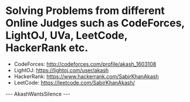 # Solving Problems from different Online Judges such as CodeForces, LightOJ, UVa, LeetCode, HackerRank etc. 

- CodeForces: http://codeforces.com/profile/akash_1603108
- LightOJ: https://lightoj.com/user/akash
- HackerRank: https://www.hackerrank.com/SabirKhanAkash
- LeetCode: https://leetcode.com/SabirKhanAkash/

--- AkashWantsSilence ---
 
